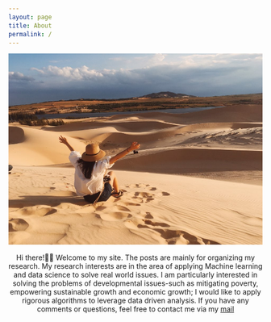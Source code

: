 ```yaml
---
layout: page
title: About
permalink: /
---
```



![profile](./assets/img/profile.jpg)


<center> Hi there!🙋‍♀️ Welcome to my site. The posts are mainly for organizing my research. My research interests are in the area of applying Machine learning and data science to solve real world issues. I am particularly interested in solving the problems of developmental issues-such as mitigating poverty, empowering sustainable growth and economic growth; I would like to apply rigorous algorithms to leverage data driven analysis. If you have any comments or questions, feel free to contact me via my <a href="mailto:sullamij@gmail.com">mail</a> </center>
